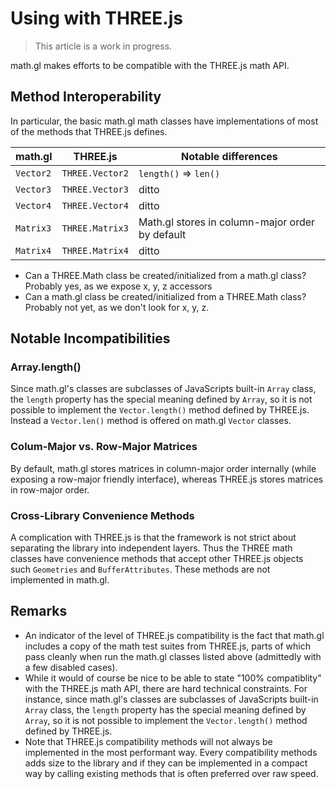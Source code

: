 # Using with THREE.js

> This article is a work in progress.

math.gl makes efforts to be compatible with the THREE.js math API.


## Method Interoperability

In particular, the basic math.gl math classes have implementations of most of the methods that THREE.js defines.

| math.gl   | THREE.js        | Notable differences   |
| ---       | ---             | ---                   |
| `Vector2` | `THREE.Vector2` | `length()` => `len()` |
| `Vector3` | `THREE.Vector3` | ditto |
| `Vector4` | `THREE.Vector4` | ditto |
| `Matrix3` | `THREE.Matrix3` | Math.gl stores in column-major order by default |
| `Matrix4` | `THREE.Matrix4` | ditto |



* Can a THREE.Math class be created/initialized from a math.gl class? Probably yes, as we expose x, y, z accessors
* Can a math.gl class be created/initialized from a THREE.Math class? Probably not yet, as we don't look for x, y, z.


## Notable Incompatibilities


### Array.length()

Since math.gl's classes are subclasses of JavaScripts built-in `Array` class, the `length` property has the special meaning defined by `Array`, so it is not possible to implement the `Vector.length()` method defined by THREE.js. Instead a `Vector.len()` method is offered on math.gl `Vector` classes.


### Colum-Major vs. Row-Major Matrices

By default, math.gl stores matrices in column-major order internally (while exposing a row-major friendly interface), whereas THREE.js stores matrices in row-major order.


### Cross-Library Convenience Methods

A complication with THREE.js is that the framework is not strict about separating the library into independent layers. Thus the THREE math classes have convenience methods that accept other THREE.js objects such `Geometries` and `BufferAttributes`. These methods are not implemented in math.gl.


## Remarks

* An indicator of the level of THREE.js compatibility is the fact that math.gl includes a copy of the math test suites from THREE.js, parts of which pass cleanly when run the math.gl classes listed above (admittedly with a few disabled cases).
* While it would of course be nice to be able to state "100% compatiblity" with the THREE.js math API, there are hard technical constraints. For instance, since math.gl's classes are subclasses of JavaScripts built-in `Array` class, the `length` property has the special meaning defined by `Array`, so it is not possible to implement the `Vector.length()` method defined by THREE.js.
* Note that THREE.js compatibility methods will not always be implemented in the most performant way. Every compatibility methods adds size to the library and if they can be implemented in a compact way by calling existing methods that is often preferred over raw speed.
